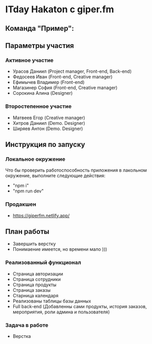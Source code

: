 # ITday Hakaton с giper.fm

## Команда "Пример":

## Параметры участия

### Активное участие
- Урасов Даниил (Project manager, Front-end, Back-end)
- Федосеев Иван (Front-end, Creative manager)
- Ефимычев Владимер (Front-end)
- Магазинер София (Front-end, Creative manager)
- Сорокина Алина (Designer)

### Второстепенное участие
- Матвеев Егор (Creative manager)
- Хитров Даниил (Demo. Designer)
- Ширяев Антон (Demo. Designer)

## Инструкция по запуску

### Локальное окружение

Что бы проверить работоспособность приложения в лакольном окружение, выполните следующие действия:
- "npm i"
- "npm run dev"

### Продакшен
- https://giperfm.netlify.app/

## План работы

- Завершить верстку
- Понимаение имеется, но времени мало )))
  
### Реализованный функционал

- Страница авторизации
- Страница сотрудники
- Страница продукты
- Страница заказы
- Старница календаря
- Реализованы таблицы базы данных
- Full back-end (Добавленны сами продукты, история заказов, мероприятия, роли админа и пользователя)
  
### Задача в работе
- Верстка


